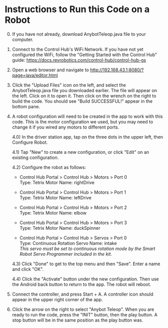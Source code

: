 # Instructions to Run this Code on a Robot
0. If you have not already, download AnybotTeleop.java file to your computer.

1. Connect to the Control Hub's WiFi Network. If you have not yet configured
   the WiFi, follow the "Getting Started with the Control Hub" guide:
   https://docs.revrobotics.com/control-hub/control-hub-gs

2. Open a web browser and navigate to
   http://192.168.43.1:8080/?page=java/editor.html

3. Click the "Upload Files" icon on the left, and select the AnybotTeleop.java
   file you downloaded earlier. The file will appear on the left. Click on it
   to open it. Then click on the wrench on the right to build the code. You
   should see "Build SUCCESSFUL!" appear in the bottom pane.

4. A robot configuration will need to be created in the app to work with
   this code. This is the motor configuration we used, but you may need to
   change it if you wired any motors to different ports.

   4.0) In the driver station app, tap on the three dots in the upper left,
        then Configure Robot.

   4.1) Tap "New" to create a new configuration, or click "Edit" on an
        existing configuration.

   4.2) Configure the robot as follows:
     * Control Hub Portal > Control Hub > Motors > Port 0\
       Type: Tetrix Motor                Name: rightDrive
     * Control Hub Portal > Control Hub > Motors > Port 1\
       Type: Tetrix Motor                Name: leftDrive
     * Control Hub Portal > Control Hub > Motors > Port 2\
       Type: Tetrix Motor                Name: elbow
     * Control Hub Portal > Control Hub > Motors > Port 3\
       Type: Tetrix Motor                Name: duckSpinner

     * Control Hub Portal > Control Hub > Servos > Port 0\
       Type: Continuous Rotation Servo   Name: intake\
       _This servo must be set to continuous rotation mode by the Smart Robot Servo Programmer included in the kit._

   4.3) Click "Done" to get to the top menu and then "Save". Enter a name
        and click "OK".

   4.4) Click the "Activate" button under the new configuration. Then use
        the Android back button to return to the app. The robot will reboot.

5. Connect the controller, and press Start + A. A controller icon should
   appear in the upper right corner of the app.

6. Click the arrow on the right to select "Anybot Teleop". When you are
   ready to run the code, press the "INIT" button, then the play button.
   A stop button will be in the same position as the play button was.
